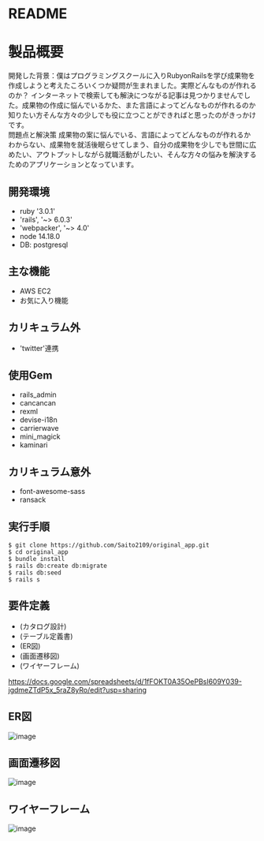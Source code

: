 # README

# 製品概要
開発した背景：僕はプログラミングスクールに入りRubyonRailsを学び成果物を作成しようと考えたころいくつか疑問が生まれました。実際どんなものが作れるのか？
インターネットで検索しても解決につながる記事は見つかりませんでした。成果物の作成に悩んでいるかた、また言語によってどんなものが作れるのか知りたい方そんな方々の少しでも役に立つことができればと思ったのがきっかけです。
<br>
問題点と解決策
成果物の案に悩んでいる、言語によってどんなものが作れるかわからない、成果物を就活後眠らせてしまう、自分の成果物を少しでも世間に広めたい、アウトプットしながら就職活動がしたい、そんな方々の悩みを解決するためのアプリケーションとなっています。



##   開発環境

- ruby '3.0.1'
- 'rails', '~> 6.0.3'
- 'webpacker', '~> 4.0'
- node 14.18.0
- DB: postgresql

## 主な機能

- AWS EC2
- お気に入り機能

## カリキュラム外

- 'twitter'連携
## 使用Gem


- rails_admin
- cancancan
- rexml
- devise-i18n
- carrierwave
- mini_magick
- kaminari 



## カリキュラム意外

- font-awesome-sass
- ransack
## 実行手順

````
$ git clone https://github.com/Saito2109/original_app.git
$ cd original_app
$ bundle install
$ rails db:create db:migrate
$ rails db:seed
$ rails s
````

## 要件定義



- (カタログ設計)
- (テーブル定義書)
- (ER図)
- (画面遷移図)
- (ワイヤーフレーム)

https://docs.google.com/spreadsheets/d/1fFOKT0A35OePBsl609Y039-jgdmeZTdP5x_5raZ8yRo/edit?usp=sharing

## ER図

![image](https://user-images.githubusercontent.com/84219791/142912943-ef4d3961-d472-4e95-8502-1bb4356ff4f7.png)

## 画面遷移図

![image](https://user-images.githubusercontent.com/84219791/142912274-8d2e4391-1f01-41cb-bfe4-6e6415616459.png)


## ワイヤーフレーム

![image](https://user-images.githubusercontent.com/84219791/142685997-8241f6dd-bc15-432c-bdec-6eec27683261.png)